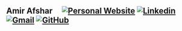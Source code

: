 ## Amir Afshar  &nbsp;&nbsp;&nbsp;                                                                                                  [![Personal Website](https://img.shields.io/badge/-amir--afshar.com-0070C0?style=flat&link=https://amir-afshar.com/)](https://amir-afshar.com/)  [![Linkedin](https://img.shields.io/badge/-blue?label=Linkedin&style=social&logo=Linkedin)](https://www.linkedin.com/in/amir--afshar/)         [![Gmail](https://img.shields.io/badge/-green?label=Gmail&style=social&logo=Gmail)](mailto:amirafshar174@gmail.com)   [![GitHub](https://img.shields.io/badge/-green?label=GitHub&style=social&logo=Github)](https://github.com/amir-afshar-1)    
 
 <!--

 [![Twitter Badge](https://img.shields.io/badge/-1da1f2?label=Twitter&style=social&logo=twitter&link=https://twitter.com/Mostafa_MR_)](https://twitter.com/Mostafa_MR_)
 

 

 I'm on the verge of completing my Ph.D. in data science, and starting from July 2023, I've been enthusiastically sharing my data science projects and exercises with individuals eager to delve into this field.    

## My brief CV    

- **Bachelor of Science in Mechanical Engineering**

- **Internship**: I did a summer internship at [Sanofi](https://www.sanofi.com/en/about-us), [Cambridge](https://jobs.sanofi.us/cambridgecrossing), MA, focusing on [Wearable Medical Devices](https://healthnews.com/family-health/healthy-living/wearable-medical-devices-used-in-healthcare/). For my project, I developed a Python package to implement multiple algorithms and run diagnostics). Data preprocessing is also covered. 

- **SaveBirds.app**: www.SaveBirds.app is my Ph.D. project, a Data Science web application that helps manage 40,000 Protected Areas (PAs) across North America. SaveBirds fuels the [US$75 billion](https://www.usgs.gov/centers/eesc/science/north-american-breeding-bird-survey#:~:text=common%20and%20helping-,fuel%20a%20%2475%20billion%20wildlife%20watching%20industry,-.%C2%A0%C2%A0Each%20year%20thousands) wildlife-watching industry indirectly.

- **Bird Atlas Generator**: Developed the first publicly available comprehensive [Bird Atlas Generator](https://savebirds.app/#navbarAtlasGenerator) of North American Breeding Bird Survey data which is available at SaveBirds.

- **Publications**: [30 Publications](https://scholar.google.com/citations?hl=en&amp;view_op=list_works&amp;gmla=AJsN-F4IU8kEHaoIXkdI8DCtulTjxG15pBj_W_YgkqjzSZ88SRWOdxlL4fdsg4SalnTvRjJwIXfiFZjdvk0sdHSxD-_3-dm2rQ&amp;user=jvcCIJYAAAAJ) including 9 Journal articles &amp; 21 full conference papers. Moreover, [6 under-preparation](https://savebirds.app/#navbarFuture) journal articles are outlined at SaveBirds. All the publications are computational studies using modeling and simulation approaches.

- **Recommendations**: Please see my LinkedIn [recommendations](https://mostafa-mr.com/#Recommendations).

## Skills 

| Skills | Selected programming languages and Libraries |
| :--- | :--- |
| Deep Learning | [![TensorFlow](https://img.shields.io/badge/-TensorFlow-05122A?style=flat-square&logo=TensorFlow&color=353535)](https://www.tensorflow.org/)  [![PyTorch](https://img.shields.io/badge/-PyTorch-05122A?style=flat-square&logo=PyTorch&color=353535)](https://pytorch.org/)  [![Keras](https://img.shields.io/badge/-Keras-05122A?style=flat-square&logo=Keras&color=353535)](https://keras.io/)  [![caret](https://img.shields.io/badge/-caret-05122A?style=flat-square&logo=R&color=353535)](https://topepo.github.io/caret/index.html)  |
| Machine Learning | [![scikit-learn](https://img.shields.io/badge/-scikit--learn-05122A?style=flat-square&logo=scikit-learn&color=353535)](https://scikit-learn.org/)  [![caret](https://img.shields.io/badge/-caret-05122A?style=flat-square&logo=R&color=353535)](https://topepo.github.io/caret/index.html)|
| Python |  [![Python](https://img.shields.io/badge/-Python-05122A?style=flat-square&logo=Python&color=353535)](https://www.python.org/)  [![Pandas](https://img.shields.io/badge/-Pandas-05122A?style=flat-square&logo=Pandas&color=353535)](https://pandas.pydata.org/)  [![NumPy](https://img.shields.io/badge/-NumPy-05122A?style=flat-square&logo=NumPy&color=353535)](https://numpy.org/)  [![Statsmodels](https://img.shields.io/badge/-Statsmodels-05122A?style=flat-square&logo=Python&color=353535)](https://www.statsmodels.org/)  [![datetime](https://img.shields.io/badge/-datetime-05122A?style=flat-square&logo=Python&color=353535)](https://docs.python.org/3/library/datetime.html)  [![ipywidgets](https://img.shields.io/badge/-ipywidgets-05122A?style=flat-square&logo=Jupyter&color=353535)](https://ipywidgets.readthedocs.io/)  [![math](https://img.shields.io/badge/-math-05122A?style=flat-square&logo=Python&color=353535)](https://docs.python.org/3/library/math.html)  [![GeoPandas](https://img.shields.io/badge/-GeoPandas-05122A?style=flat-square&logo=Python&color=353535)](https://geopandas.org/)  [![fastparquet](https://img.shields.io/badge/-fastparquet-05122A?style=flat-square&logo=Python&color=353535)](https://fastparquet.readthedocs.io/)|
| R  | [![R](https://img.shields.io/badge/-R-05122A?style=flat-square&logo=R&color=353535)](https://www.r-project.org/)   [![dplyr](https://img.shields.io/badge/-dplyr-05122A?style=flat-square&logo=R&color=353535)](https://dplyr.tidyverse.org/)   [![caret](https://img.shields.io/badge/-caret-05122A?style=flat-square&logo=R&color=353535)](https://topepo.github.io/caret/index.html)   [![ggplot2](https://img.shields.io/badge/-ggplot2-05122A?style=flat-square&logo=R&color=353535)](https://ggplot2.tidyverse.org/)   |
| SQL |  [![MySQL](https://img.shields.io/badge/-MySQL-05122A?style=flat-square&logo=MySQL&color=353535)](https://www.mysql.com/)   [![PostgreSQL](https://img.shields.io/badge/-PostgreSQL-05122A?style=flat-square&logo=PostgreSQL&color=353535)](https://www.postgresql.org/)  |
| Visualization | [![Matplotlib](https://img.shields.io/badge/-Matplotlib-05122A?style=flat-square&logo=Python&color=353535)](https://matplotlib.org/)   [![Seaborn](https://img.shields.io/badge/-Seaborn-05122A?style=flat-square&logo=Python&color=353535)](https://seaborn.pydata.org/)   [![ggplot2](https://img.shields.io/badge/-ggplot2-05122A?style=flat-square&logo=R&color=353535)](https://ggplot2.tidyverse.org/)  |
| Editors |  [![Google Colab](https://img.shields.io/badge/-Google%20Colab-05122A?style=flat-square&logo=Google%20Colab&color=353535)](https://colab.research.google.com/)  [![JupyterLab](https://img.shields.io/badge/-JupyterLab-05122A?style=flat-square&logo=Jupyter&color=353535)](https://jupyter.org/)   [![Jupyter Notebook](https://img.shields.io/badge/-Jupyter%20Notebook-05122A?style=flat-square&logo=Jupyter&color=353535)](https://jupyter.org/)   [![VS Code](https://img.shields.io/badge/-VS%20Code-05122A?style=flat-square&logo=Visual%20Studio%20Code&color=353535)](https://code.visualstudio.com/)   [![PyCharm](https://img.shields.io/badge/-PyCharm-05122A?style=flat-square&logo=PyCharm&color=353535)](https://www.jetbrains.com/pycharm/)  |
| Git |  [![Git](https://img.shields.io/badge/-Git-05122A?style=flat-square&logo=Git&color=353535)](https://git-scm.com/)   [![GitHub](https://img.shields.io/badge/-GitHub-05122A?style=flat-square&logo=GitHub&color=353535)](https://github.com/)   [![GitLab](https://img.shields.io/badge/-GitLab-05122A?style=flat-square&logo=GitLab&color=353535)](https://gitlab.com/)  |
| Image Processing |  [![OpenCV](https://img.shields.io/badge/-OpenCV-05122A?style=flat-square&logo=OpenCV&color=353535)](https://opencv.org/)   [![Pillow](https://img.shields.io/badge/-Pillow-05122A?style=flat-square&logo=Python&color=353535)](https://python-pillow.org/)   [![scikit-image](https://img.shields.io/badge/-scikit--image-05122A?style=flat-square&logo=scikit-learn&color=353535)](https://scikit-image.org/)  |
| Time Series Analysis |   [![TSA](https://img.shields.io/badge/-TSA-05122A?style=flat-square&logo=R&color=353535)](https://www.rdocumentation.org/packages/TSA/versions/1.3)   [![Statsmodels](https://img.shields.io/badge/-Statsmodels-05122A?style=flat-square&logo=Python&color=353535)](https://www.statsmodels.org/)   [![ARIMA](https://img.shields.io/badge/-ARIMA-05122A?style=flat-square&logo=Python&color=353535)](https://www.statsmodels.org/stable/generated/statsmodels.tsa.arima.model.ARIMA.html)    [![SARIMA](https://img.shields.io/badge/-SARIMA-05122A?style=flat-square&logo=Python&color=353535)](https://www.statsmodels.org/stable/generated/statsmodels.tsa.statespace.sarimax.SARIMAX.html)   [![LSTM](https://img.shields.io/badge/-LSTM-05122A?style=flat-square&logo=Python&color=353535)](https://www.tensorflow.org/api_docs/python/tf/keras/layers/LSTM)|
-->
